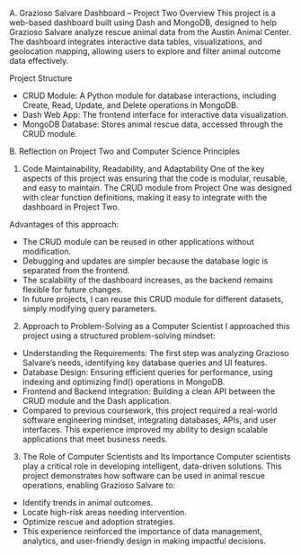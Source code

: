 A.  Grazioso Salvare Dashboard – Project Two
Overview
This project is a web-based dashboard built using Dash and MongoDB, designed to help Grazioso Salvare analyze rescue animal data from the Austin Animal Center. The dashboard integrates interactive data tables, visualizations, and geolocation mapping, allowing users to explore and filter animal outcome data effectively.

Project Structure
-  CRUD Module: A Python module for database interactions, including Create, Read, Update, and Delete operations in MongoDB.
-  Dash Web App: The frontend interface for interactive data visualization.
-  MongoDB Database: Stores animal rescue data, accessed through the CRUD module.

  
B.  Reflection on Project Two and Computer Science Principles
1. Code Maintainability, Readability, and Adaptability
One of the key aspects of this project was ensuring that the code is modular, reusable, and easy to maintain. The CRUD module from Project One was designed with clear function definitions, making it easy to integrate with the dashboard in Project Two.

Advantages of this approach:

-  The CRUD module can be reused in other applications without modification.
-  Debugging and updates are simpler because the database logic is separated from the frontend.
-  The scalability of the dashboard increases, as the backend remains flexible for future changes.
-  In future projects, I can reuse this CRUD module for different datasets, simply modifying query parameters.

2. Approach to Problem-Solving as a Computer Scientist
I approached this project using a structured problem-solving mindset:

-  Understanding the Requirements: The first step was analyzing Grazioso Salvare’s needs, identifying key database queries and UI features.
-  Database Design: Ensuring efficient queries for performance, using indexing and optimizing find() operations in MongoDB.
-  Frontend and Backend Integration: Building a clean API between the CRUD module and the Dash application.
-  Compared to previous coursework, this project required a real-world software engineering mindset, integrating databases, APIs, and user interfaces. This experience improved my ability to design scalable applications that meet business needs.

3. The Role of Computer Scientists and Its Importance
Computer scientists play a critical role in developing intelligent, data-driven solutions. This project demonstrates how software can be used in animal rescue operations, enabling Grazioso Salvare to:

-  Identify trends in animal outcomes.
-  Locate high-risk areas needing intervention.
-  Optimize rescue and adoption strategies.
-  This experience reinforced the importance of data management, analytics, and user-friendly design in making impactful decisions.
